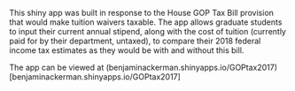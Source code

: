 This shiny app was built in response to the House GOP Tax Bill provision that would make tuition waivers taxable.  The app allows graduate students to input their current annual stipend, along with the cost of tuition (currently paid for by their department, untaxed), to compare their 2018 federal income tax estimates as they would be with and without this bill.


The app can be viewed at (benjaminackerman.shinyapps.io/GOPtax2017)[benjaminackerman.shinyapps.io/GOPtax2017]
